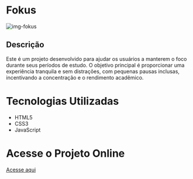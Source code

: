 # Fokus

![img-fokus](https://github.com/beamatias/Fokus/assets/140823685/fe22ddc5-a451-4d3e-a562-f2bb6a2cd084)

## Descrição
<p>Este é um projeto desenvolvido para ajudar os usuários a manterem o foco durante seus períodos de estudo. O objetivo principal é proporcionar uma experiência tranquila e sem distrações, com pequenas pausas inclusas, incentivando a concentração e o rendimento acadêmico.</p> 

<h1> Tecnologias Utilizadas </h1>

* HTML5
* CSS3
* JavaScript

<h1> Acesse o Projeto Online</h1>

[Acesse aqui](https://fokus-ecru.vercel.app/)
